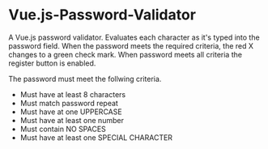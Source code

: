 # Vue.js-Password-Validator

A Vue.js password validator. Evaluates each character as it's typed into the password field. When the password meets the required criteria, the red X changes to a green check mark. When password meets all criteria the register button is enabled.

The password must meet the follwing criteria.

- Must have at least 8 characters
- Must match password repeat
- Must have at one UPPERCASE
- Must have at least one number
- Must contain NO SPACES
- Must have at least one SPECIAL CHARACTER

